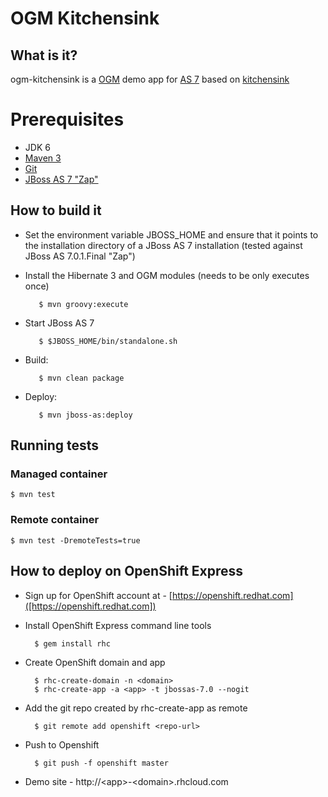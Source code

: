 # OGM Kitchensink

## What is it?

ogm-kitchensink is a [OGM](http://www.hibernate.org/subprojects/ogm.html) demo app for [AS 7](http://www.jboss.org/jbossas) based on
[kitchensink](https://github.com/jbossas/quickstart/tree/master/kitchensink)

# Prerequisites

* JDK 6
* [Maven 3](http://maven.apache.org/)
* [Git](http://git-scm.com/)
* [JBoss AS 7 "Zap"](http://www.jboss.org/jbossas)


## How to build it

* Set the environment variable JBOSS_HOME and ensure that it points to the installation directory of a JBoss AS 7 installation (tested against JBoss AS 7.0.1.Final "Zap")
* Install the Hibernate 3 and OGM modules (needs to be only executes once)

         $ mvn groovy:execute

* Start JBoss AS 7

         $ $JBOSS_HOME/bin/standalone.sh

* Build:

         $ mvn clean package

* Deploy:

         $ mvn jboss-as:deploy

## Running tests

### Managed container

    $ mvn test

### Remote container

    $ mvn test -DremoteTests=true

## How to deploy on OpenShift Express

* Sign up for OpenShift account at - [https://openshift.redhat.com]([https://openshift.redhat.com])
* Install OpenShift Express command line tools

        $ gem install rhc

* Create OpenShift domain and app

        $ rhc-create-domain -n <domain>
        $ rhc-create-app -a <app> -t jbossas-7.0 --nogit

* Add the git repo created by rhc-create-app as remote

        $ git remote add openshift <repo-url>

* Push to Openshift

        $ git push -f openshift master

* Demo site - http://\<app\>-\<domain\>.rhcloud.com